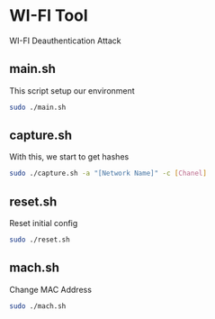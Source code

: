 # WI-FI Tool

WI-FI Deauthentication Attack
## main.sh

This script setup our environment

``` bash
sudo ./main.sh
```

## capture.sh

With this, we start to get hashes

``` bash
sudo ./capture.sh -a "[Network Name]" -c [Chanel]
```

## reset.sh

Reset initial config

``` bash
sudo ./reset.sh
```

## mach.sh

Change MAC Address

``` bash
sudo ./mach.sh
```


